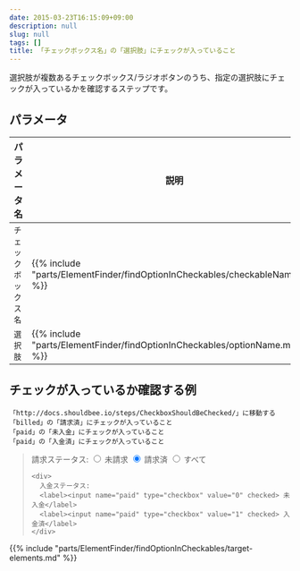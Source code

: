 ```yaml
---
date: 2015-03-23T16:15:09+09:00
description: null
slug: null
tags: []
title: 「チェックボックス名」の「選択肢」にチェックが入っていること
---
```


選択肢が複数あるチェックボックス/ラジオボタンのうち、指定の選択肢にチェックが入っているかを確認するステップです。


## パラメータ

パラメータ名 | 説明
------|---------
`チェックボックス名` | {{% include "parts/ElementFinder/findOptionInCheckables/checkableName.md" %}}
`選択肢` | {{% include "parts/ElementFinder/findOptionInCheckables/optionName.md" %}}

## チェックが入っているか確認する例

```
「http://docs.shouldbee.io/steps/CheckboxShouldBeChecked/」に移動する
「billed」の「請求済」にチェックが入っていること
「paid」の「未入金」にチェックが入っていること
「paid」の「入金済」にチェックが入っていること
```

<blockquote>
  <form>
    <div>
      請求ステータス:
      <label><input name="billed" type="radio" value="0"> 未請求</label>
      <label><input name="billed" type="radio" value="1" checked> 請求済</label>
      <label><input name="billed" type="radio" value="2"> すべて</label>
    </div>

    <div>
      入金ステータス:
      <label><input name="paid" type="checkbox" value="0" checked> 未入金</label>
      <label><input name="paid" type="checkbox" value="1" checked> 入金済</label>
    </div>
  </form>
</blockquote>

{{% include "parts/ElementFinder/findOptionInCheckables/target-elements.md" %}}
